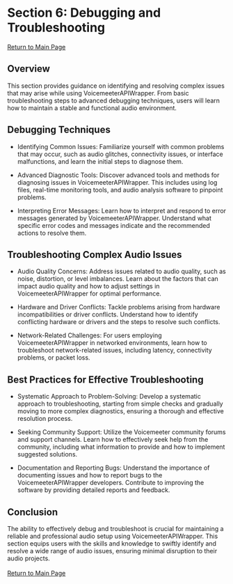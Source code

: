 # Section 6: Debugging and Troubleshooting
[Return to Main Page](Advanced_Topics.md)
## Overview
This section provides guidance on identifying and resolving complex issues that may arise while using VoicemeeterAPIWrapper. From basic troubleshooting steps to advanced debugging techniques, users will learn how to maintain a stable and functional audio environment.

## Debugging Techniques
- Identifying Common Issues: Familiarize yourself with common problems that may occur, such as audio glitches, connectivity issues, or interface malfunctions, and learn the initial steps to diagnose them.

- Advanced Diagnostic Tools: Discover advanced tools and methods for diagnosing issues in VoicemeeterAPIWrapper. This includes using log files, real-time monitoring tools, and audio analysis software to pinpoint problems.

- Interpreting Error Messages: Learn how to interpret and respond to error messages generated by VoicemeeterAPIWrapper. Understand what specific error codes and messages indicate and the recommended actions to resolve them.

## Troubleshooting Complex Audio Issues
- Audio Quality Concerns: Address issues related to audio quality, such as noise, distortion, or level imbalances. Learn about the factors that can impact audio quality and how to adjust settings in VoicemeeterAPIWrapper for optimal performance.

- Hardware and Driver Conflicts: Tackle problems arising from hardware incompatibilities or driver conflicts. Understand how to identify conflicting hardware or drivers and the steps to resolve such conflicts.

- Network-Related Challenges: For users employing VoicemeeterAPIWrapper in networked environments, learn how to troubleshoot network-related issues, including latency, connectivity problems, or packet loss.

## Best Practices for Effective Troubleshooting
- Systematic Approach to Problem-Solving: Develop a systematic approach to troubleshooting, starting from simple checks and gradually moving to more complex diagnostics, ensuring a thorough and effective resolution process.

- Seeking Community Support: Utilize the Voicemeeter community forums and support channels. Learn how to effectively seek help from the community, including what information to provide and how to implement suggested solutions.

- Documentation and Reporting Bugs: Understand the importance of documenting issues and how to report bugs to the VoicemeeterAPIWrapper developers. Contribute to improving the software by providing detailed reports and feedback.

## Conclusion
The ability to effectively debug and troubleshoot is crucial for maintaining a reliable and professional audio setup using VoicemeeterAPIWrapper. This section equips users with the skills and knowledge to swiftly identify and resolve a wide range of audio issues, ensuring minimal disruption to their audio projects.<br><br>
[Return to Main Page](Advanced_Topics.md)
